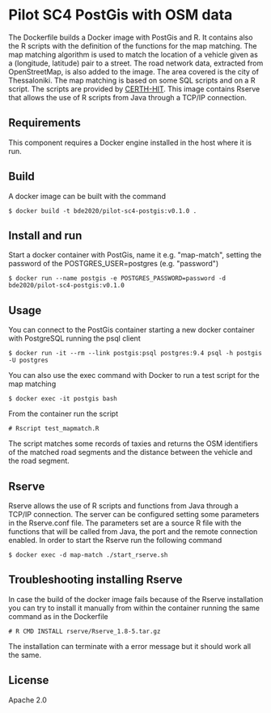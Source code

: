 Pilot SC4 PostGis with OSM data
=====================
The Dockerfile builds a Docker image with PostGis and R. It contains also the R scripts with the definition of the functions for the 
map matching. The map matching algorithm is used to match the location of a vehicle given as a (longitude, latitude) pair
 to a street. The road network data, extracted from OpenStreetMap, is also added to the image. The area covered is the 
city of Thessaloniki. The map matching is based on some SQL scripts and on a R script. The scripts are provided by 
[CERTH-HIT](http://www.imet.gr/). This image contains Rserve that allows the use of R scripts from Java through a TCP/IP connection.
 

## Requirements

This component requires a Docker engine installed in the host where it is run.

## Build
A docker image can be built with the command

    $ docker build -t bde2020/pilot-sc4-postgis:v0.1.0 .

## Install and run
Start a docker container with PostGis, name it e.g. "map-match", setting the password of the POSTGRES_USER=postgres (e.g. "password")

    $ docker run --name postgis -e POSTGRES_PASSWORD=password -d bde2020/pilot-sc4-postgis:v0.1.0

## Usage
You can connect to the PostGis container starting a new docker container with PostgreSQL running the psql client

    $ docker run -it --rm --link postgis:psql postgres:9.4 psql -h postgis -U postgres

You can also use the exec command with Docker to run a test script for the map matching

    $ docker exec -it postgis bash

From the container run the script

    # Rscript test_mapmatch.R

The script matches some records of taxies and returns the OSM identifiers of the matched 
road segments and the distance between the vehicle and the road segment.

## Rserve
Rserve allows the use of R scripts and functions from Java through a TCP/IP connection. The server can be configured
setting some parameters in the Rserve.conf file. The parameters set are a source R file with the functions that will be
called from Java, the port and the remote connection enabled. In order to start the Rserve run the following command 

    $ docker exec -d map-match ./start_rserve.sh


## Troubleshooting installing Rserve
In case the build of the docker image fails because of the Rserve installation you can try to install it manually from
within the container running the same command as in the Dockerfile 

    # R CMD INSTALL rserve/Rserve_1.8-5.tar.gz
 
The installation can terminate with a error message but it should work all the same.

## License
Apache 2.0
